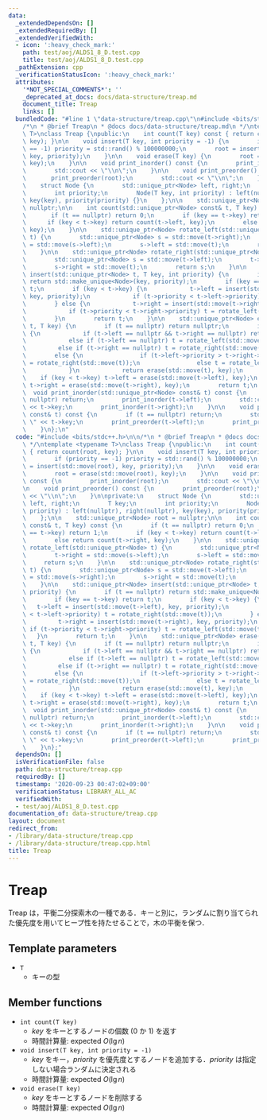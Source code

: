 ```yaml
---
data:
  _extendedDependsOn: []
  _extendedRequiredBy: []
  _extendedVerifiedWith:
  - icon: ':heavy_check_mark:'
    path: test/aoj/ALDS1_8_D.test.cpp
    title: test/aoj/ALDS1_8_D.test.cpp
  _pathExtension: cpp
  _verificationStatusIcon: ':heavy_check_mark:'
  attributes:
    '*NOT_SPECIAL_COMMENTS*': ''
    _deprecated_at_docs: docs/data-structure/treap.md
    document_title: Treap
    links: []
  bundledCode: "#line 1 \"data-structure/treap.cpp\"\n#include <bits/stdc++.h>\n\n\
    /*\n * @brief Treap\n * @docs docs/data-structure/treap.md\n */\ntemplate <typename\
    \ T>\nclass Treap {\npublic:\n    int count(T key) const { return count(root,\
    \ key); }\n\n    void insert(T key, int priority = -1) {\n        if (priority\
    \ == -1) priority = std::rand() % 100000000;\n        root = insert(std::move(root),\
    \ key, priority);\n    }\n\n    void erase(T key) {\n        root = erase(std::move(root),\
    \ key);\n    }\n\n    void print_inorder() const {\n        print_inorder(root);\n\
    \        std::cout << \"\\n\";\n    }\n\n    void print_preorder() const {\n \
    \       print_preorder(root);\n        std::cout << \"\\n\";\n    }\n\nprivate:\n\
    \    struct Node {\n        std::unique_ptr<Node> left, right;\n        T key;\n\
    \        int priority;\n        Node(T key, int priority) : left(nullptr), right(nullptr),\
    \ key(key), priority(priority) {}\n    };\n\n    std::unique_ptr<Node> root =\
    \ nullptr;\n\n    int count(std::unique_ptr<Node> const& t, T key) const {\n \
    \       if (t == nullptr) return 0;\n        if (key == t->key) return 1;\n  \
    \      if (key < t->key) return count(t->left, key);\n        else return count(t->right,\
    \ key);\n    }\n\n    std::unique_ptr<Node> rotate_left(std::unique_ptr<Node>\
    \ t) {\n        std::unique_ptr<Node> s = std::move(t->right);\n        t->right\
    \ = std::move(s->left);\n        s->left = std::move(t);\n        return s;\n\
    \    }\n\n    std::unique_ptr<Node> rotate_right(std::unique_ptr<Node> t) {\n\
    \        std::unique_ptr<Node> s = std::move(t->left);\n        t->left = std::move(s->right);\n\
    \        s->right = std::move(t);\n        return s;\n    }\n\n    std::unique_ptr<Node>\
    \ insert(std::unique_ptr<Node> t, T key, int priority) {\n        if (t == nullptr)\
    \ return std::make_unique<Node>(key, priority);\n        if (key == t->key) return\
    \ t;\n        if (key < t->key) {\n            t->left = insert(std::move(t->left),\
    \ key, priority);\n            if (t->priority < t->left->priority) t = rotate_right(std::move(t));\n\
    \        } else {\n            t->right = insert(std::move(t->right), key, priority);\n\
    \            if (t->priority < t->right->priority) t = rotate_left(std::move(t));\n\
    \        }\n        return t;\n    }\n\n    std::unique_ptr<Node> erase(std::unique_ptr<Node>\
    \ t, T key) {\n        if (t == nullptr) return nullptr;\n        if (key == t->key)\
    \ {\n            if (t->left == nullptr && t->right == nullptr) return nullptr;\n\
    \            else if (t->left == nullptr) t = rotate_left(std::move(t));\n   \
    \         else if (t->right == nullptr) t = rotate_right(std::move(t));\n    \
    \        else {\n                if (t->left->priority > t->right->priority) t\
    \ = rotate_right(std::move(t));\n                else t = rotate_left(std::move(t));\n\
    \            }\n            return erase(std::move(t), key);\n        }\n    \
    \    if (key < t->key) t->left = erase(std::move(t->left), key);\n        else\
    \ t->right = erase(std::move(t->right), key);\n        return t;\n    }\n\n  \
    \  void print_inorder(std::unique_ptr<Node> const& t) const {\n        if (t ==\
    \ nullptr) return;\n        print_inorder(t->left);\n        std::cout << \" \"\
    \ << t->key;\n        print_inorder(t->right);\n    }\n\n    void print_preorder(std::unique_ptr<Node>\
    \ const& t) const {\n        if (t == nullptr) return;\n        std::cout << \"\
    \ \" << t->key;\n        print_preorder(t->left);\n        print_preorder(t->right);\n\
    \    }\n};\n"
  code: "#include <bits/stdc++.h>\n\n/*\n * @brief Treap\n * @docs docs/data-structure/treap.md\n\
    \ */\ntemplate <typename T>\nclass Treap {\npublic:\n    int count(T key) const\
    \ { return count(root, key); }\n\n    void insert(T key, int priority = -1) {\n\
    \        if (priority == -1) priority = std::rand() % 100000000;\n        root\
    \ = insert(std::move(root), key, priority);\n    }\n\n    void erase(T key) {\n\
    \        root = erase(std::move(root), key);\n    }\n\n    void print_inorder()\
    \ const {\n        print_inorder(root);\n        std::cout << \"\\n\";\n    }\n\
    \n    void print_preorder() const {\n        print_preorder(root);\n        std::cout\
    \ << \"\\n\";\n    }\n\nprivate:\n    struct Node {\n        std::unique_ptr<Node>\
    \ left, right;\n        T key;\n        int priority;\n        Node(T key, int\
    \ priority) : left(nullptr), right(nullptr), key(key), priority(priority) {}\n\
    \    };\n\n    std::unique_ptr<Node> root = nullptr;\n\n    int count(std::unique_ptr<Node>\
    \ const& t, T key) const {\n        if (t == nullptr) return 0;\n        if (key\
    \ == t->key) return 1;\n        if (key < t->key) return count(t->left, key);\n\
    \        else return count(t->right, key);\n    }\n\n    std::unique_ptr<Node>\
    \ rotate_left(std::unique_ptr<Node> t) {\n        std::unique_ptr<Node> s = std::move(t->right);\n\
    \        t->right = std::move(s->left);\n        s->left = std::move(t);\n   \
    \     return s;\n    }\n\n    std::unique_ptr<Node> rotate_right(std::unique_ptr<Node>\
    \ t) {\n        std::unique_ptr<Node> s = std::move(t->left);\n        t->left\
    \ = std::move(s->right);\n        s->right = std::move(t);\n        return s;\n\
    \    }\n\n    std::unique_ptr<Node> insert(std::unique_ptr<Node> t, T key, int\
    \ priority) {\n        if (t == nullptr) return std::make_unique<Node>(key, priority);\n\
    \        if (key == t->key) return t;\n        if (key < t->key) {\n         \
    \   t->left = insert(std::move(t->left), key, priority);\n            if (t->priority\
    \ < t->left->priority) t = rotate_right(std::move(t));\n        } else {\n   \
    \         t->right = insert(std::move(t->right), key, priority);\n           \
    \ if (t->priority < t->right->priority) t = rotate_left(std::move(t));\n     \
    \   }\n        return t;\n    }\n\n    std::unique_ptr<Node> erase(std::unique_ptr<Node>\
    \ t, T key) {\n        if (t == nullptr) return nullptr;\n        if (key == t->key)\
    \ {\n            if (t->left == nullptr && t->right == nullptr) return nullptr;\n\
    \            else if (t->left == nullptr) t = rotate_left(std::move(t));\n   \
    \         else if (t->right == nullptr) t = rotate_right(std::move(t));\n    \
    \        else {\n                if (t->left->priority > t->right->priority) t\
    \ = rotate_right(std::move(t));\n                else t = rotate_left(std::move(t));\n\
    \            }\n            return erase(std::move(t), key);\n        }\n    \
    \    if (key < t->key) t->left = erase(std::move(t->left), key);\n        else\
    \ t->right = erase(std::move(t->right), key);\n        return t;\n    }\n\n  \
    \  void print_inorder(std::unique_ptr<Node> const& t) const {\n        if (t ==\
    \ nullptr) return;\n        print_inorder(t->left);\n        std::cout << \" \"\
    \ << t->key;\n        print_inorder(t->right);\n    }\n\n    void print_preorder(std::unique_ptr<Node>\
    \ const& t) const {\n        if (t == nullptr) return;\n        std::cout << \"\
    \ \" << t->key;\n        print_preorder(t->left);\n        print_preorder(t->right);\n\
    \    }\n};"
  dependsOn: []
  isVerificationFile: false
  path: data-structure/treap.cpp
  requiredBy: []
  timestamp: '2020-09-23 00:47:02+09:00'
  verificationStatus: LIBRARY_ALL_AC
  verifiedWith:
  - test/aoj/ALDS1_8_D.test.cpp
documentation_of: data-structure/treap.cpp
layout: document
redirect_from:
- /library/data-structure/treap.cpp
- /library/data-structure/treap.cpp.html
title: Treap
---
```

# Treap

Treap は，平衡二分探索木の一種である．キーと別に，ランダムに割り当てられた優先度を用いてヒープ性を持たせることで，木の平衡を保つ．

## Template parameters

- `T`
    - キーの型

## Member functions

- `int count(T key)`
    - $key$ をキーとするノードの個数 (0 か 1) を返す
    - 時間計算量: $\mathrm{expected}\ O(\lg n)$
- `void insert(T key, int priority = -1)`
    - $key$ をキー，$priority$ を優先度とするノードを追加する．$priority$ は指定しない場合ランダムに決定される
    - 時間計算量: $\mathrm{expected}\ O(\lg n)$
- `void erase(T key)`
    - $key$ をキーとするノードを削除する
    - 時間計算量: $\mathrm{expected}\ O(\lg n)$